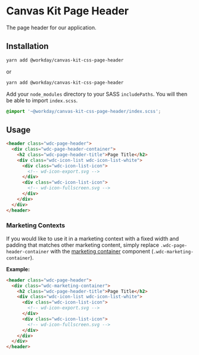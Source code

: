 # Canvas Kit Page Header

The page header for our application.

## Installation

```sh
yarn add @workday/canvas-kit-css-page-header
```

or

```sh
yarn add @workday/canvas-kit-css-page-header
```

Add your `node_modules` directory to your SASS `includePaths`. You will then be able to import
`index.scss`.

```scss
@import '~@workday/canvas-kit-css-page-header/index.scss';
```

## Usage

```html
<header class="wdc-page-header">
  <div class="wdc-page-header-container">
    <h2 class="wdc-page-header-title">Page Title</h2>
    <div class="wdc-icon-list wdc-icon-list-white">
      <div class="wdc-icon-list-icon">
        <!-- wd-icon-export.svg -->
      </div>
      <div class="wdc-icon-list-icon">
        <!-- wd-icon-fullscreen.svg -->
      </div>
    </div>
  </div>
</header>
```

### Marketing Contexts

If you would like to use it in a marketing context with a fixed width and padding that matches other
marketing content, simply replace `.wdc-page-header-container` with the
[marketing container](../canvas-kit-css-marketing/#container) component
(`.wdc-marketing-container`).

**Example:**

```html
<header class="wdc-page-header">
  <div class="wdc-marketing-container">
    <h2 class="wdc-page-header-title">Page Title</h2>
    <div class="wdc-icon-list wdc-icon-list-white">
      <div class="wdc-icon-list-icon">
        <!-- wd-icon-export.svg -->
      </div>
      <div class="wdc-icon-list-icon">
        <!-- wd-icon-fullscreen.svg -->
      </div>
    </div>
  </div>
</header>
```
